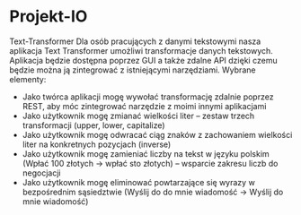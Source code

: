 # Projekt-IO
Text-Transformer
Dla osób pracujących z danymi tekstowymi nasza aplikacja Text Transformer umożliwi transformacje danych tekstowych. Aplikacja będzie dostępna poprzez GUI a także zdalne API dzięki czemu będzie można ją zintegrować z istniejącymi narzędziami.
Wybrane elementy:
* Jako twórca aplikacji mogę wywołać transformację zdalnie poprzez REST, aby móc  zintegrować narzędzie z moimi innymi aplikacjami
* Jako użytkownik mogę zmianać wielkości liter – zestaw trzech transformacji (upper, lower, capitalize)
* Jako użytkownik mogę odwracać ciąg znaków z zachowaniem wielkości liter na konkretnych pozycjach (inverse)
* Jako użytkownik mogę zamieniać liczby na tekst w języku polskim (Wpłać 100 złotych -> wpłać sto złotych) – wsparcie zakresu liczb do negocjacji
* Jako użytkownik mogę eliminować powtarzające się wyrazy w bezpośrednim sąsiedztwie (Wyślij do do mnie wiadomość -> Wyślij do mnie wiadomość)

